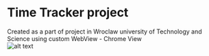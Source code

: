 # Time Tracker project
Created as a part of project in Wroclaw university of Technology and Science using custom WebView - Chrome View   
![alt text](https://pp.userapi.com/c846124/v846124973/196ac1/2LCTal9MLXc.jpg)

